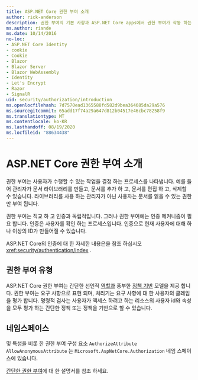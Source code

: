 ```yaml
---
title: ASP.NET Core 권한 부여 소개
author: rick-anderson
description: 권한 부여의 기본 사항과 ASP.NET Core apps에서 권한 부여가 작동 하는 방식에 대해 알아봅니다.
ms.author: riande
ms.date: 10/14/2016
no-loc:
- ASP.NET Core Identity
- cookie
- Cookie
- Blazor
- Blazor Server
- Blazor WebAssembly
- Identity
- Let's Encrypt
- Razor
- SignalR
uid: security/authorization/introduction
ms.openlocfilehash: 7d7570ead1365588fd582d9bea364685da29a576
ms.sourcegitcommit: 65add17f74a29a647d812b04517e46cbc78258f9
ms.translationtype: MT
ms.contentlocale: ko-KR
ms.lasthandoff: 08/19/2020
ms.locfileid: "88634438"
---
```

# <a name="introduction-to-authorization-in-aspnet-core"></a>ASP.NET Core 권한 부여 소개

<a name="security-authorization-introduction"></a>

권한 부여는 사용자가 수행할 수 있는 작업을 결정 하는 프로세스를 나타냅니다. 예를 들어 관리자가 문서 라이브러리를 만들고, 문서를 추가 하 고, 문서를 편집 하 고, 삭제할 수 있습니다. 라이브러리를 사용 하는 관리자가 아닌 사용자는 문서를 읽을 수 있는 권한만 부여 됩니다.

권한 부여는 직교 하 고 인증과 독립적입니다. 그러나 권한 부여에는 인증 메커니즘이 필요 합니다. 인증은 사용자를 확인 하는 프로세스입니다. 인증으로 현재 사용자에 대해 하나 이상의 ID가 만들어질 수 있습니다.

ASP.NET Core의 인증에 대 한 자세한 내용은을 참조 하십시오 <xref:security/authentication/index> .

## <a name="authorization-types"></a>권한 부여 유형

ASP.NET Core 권한 부여는 간단한 선언적 [역할과](xref:security/authorization/roles) 풍부한 [정책 기반](xref:security/authorization/policies) 모델을 제공 합니다. 권한 부여는 요구 사항으로 표현 되며, 처리기는 요구 사항에 대 한 사용자의 클레임을 평가 합니다. 명령적 검사는 사용자가 액세스 하려고 하는 리소스의 사용자 id와 속성을 모두 평가 하는 간단한 정책 또는 정책을 기반으로 할 수 있습니다.

## <a name="namespaces"></a>네임스페이스

및 특성을 비롯 한 권한 부여 구성 요소 `AuthorizeAttribute` `AllowAnonymousAttribute` 는 `Microsoft.AspNetCore.Authorization` 네임 스페이스에 있습니다.

[간단한 권한 부여](xref:security/authorization/simple)에 대 한 설명서를 참조 하세요.
